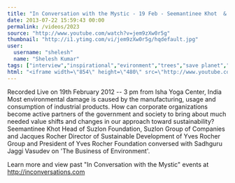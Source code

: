 ```yaml
---
title: "In Conversation with the Mystic - 19 Feb - Seemantinee Khot  & Jacques Rocher with Sadhguru."
date: 2013-07-22 15:59:43 00:00
permalink: /videos/2023
source: "http://www.youtube.com/watch?v=jem9zXw0r5g"
thumbnail: "http://i1.ytimg.com/vi/jem9zXw0r5g/hqdefault.jpg"
user:
  username: "shelesh"
  name: "Shelesh Kumar"
tags: ["interview","inspirational","evironment","trees","save planet","in"]
html: "<iframe width=\"854\" height=\"480\" src=\"http://www.youtube.com/embed/jem9zXw0r5g?wmode=transparent&feature=oembed\" frameborder=\"0\" allowfullscreen></iframe>"
---
```


Recorded Live on 19th February 2012 -- 3 pm from Isha Yoga Center, India
Most environmental damage is caused by the manufacturing, usage and consumption of industrial products. How can corporate organizations become active partners of the government and society to bring about much needed value shifts and changes in our approach toward sustainability? Seemantinee Khot Head of Suzlon Foundation, Suzlon Group of Companies and Jacques Rocher Director of Sustainable Development of Yves Rocher Group and President of Yves Rocher Foundation conversed with Sadhguru Jaggi Vasudev on 'The Business of Environment'.

Learn more and view past "In Conversation with the Mystic" events at http://inconversations.com
